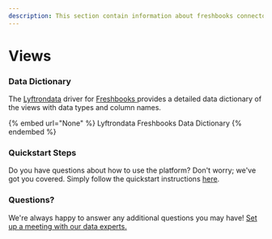 ```yaml
---
description: This section contain information about freshbooks connector views information
---
```


# Views

### Data Dictionary

The [Lyftrondata](https://www.lyftrondata.com/) driver for [Freshbooks](None/)[ ](https://www.lyftrondata.com/integration/freshbooks/)provides a detailed data dictionary of the views with data types and column names.

{% embed url="None" %}
Lyftrondata Freshbooks Data Dictionary
{% endembed %}

### Quickstart Steps

Do you have questions about how to use the platform? Don't worry; we've got you covered. Simply follow the quickstart instructions [here](../README.md).

### Questions? <a href="#questions" id="questions"></a>

We're always happy to answer any additional questions you may have! [Set up a meeting with our data experts.](https://www.lyftrondata.com/book-a-meeting/)


